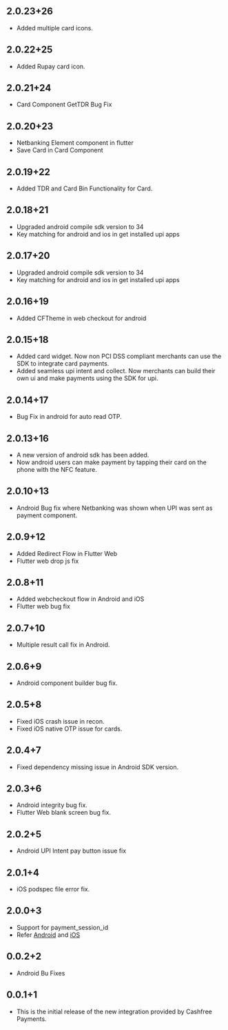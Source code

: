 ## 2.0.23+26

* Added multiple card icons.

## 2.0.22+25

* Added Rupay card icon.

## 2.0.21+24

* Card Component GetTDR Bug Fix

## 2.0.20+23

* Netbanking Element component in flutter
* Save Card in Card Component

## 2.0.19+22

* Added TDR and Card Bin Functionality for Card.

## 2.0.18+21

* Upgraded android compile sdk version to 34
* Key matching for android and ios in get installed upi apps

## 2.0.17+20

* Upgraded android compile sdk version to 34
* Key matching for android and ios in get installed upi apps

## 2.0.16+19

* Added CFTheme in web checkout for android

## 2.0.15+18

* Added card widget. Now non PCI DSS compliant merchants can use the SDK to integrate card payments.
* Added seamless upi intent and collect. Now merchants can build their own ui and make payments using the SDK for upi.

## 2.0.14+17

* Bug Fix in android for auto read OTP.

## 2.0.13+16

* A new version of android sdk has been added.
* Now android users can make payment by tapping their card on the phone with the NFC feature.

## 2.0.10+13

* Android Bug fix where Netbanking was shown when UPI was sent as payment component.

## 2.0.9+12

* Added Redirect Flow in Flutter Web
* Flutter web drop js fix

## 2.0.8+11

* Added webcheckout flow in Android and iOS
* Flutter web bug fix

## 2.0.7+10

* Multiple result call fix in Android.

## 2.0.6+9

* Android component builder bug fix.

## 2.0.5+8

* Fixed iOS crash issue in recon.
* Fixed iOS native OTP issue for cards.

## 2.0.4+7

* Fixed dependency missing issue in Android SDK version.

## 2.0.3+6

* Android integrity bug fix.
* Flutter Web blank screen bug fix.

## 2.0.2+5

* Android UPI Intent pay button issue fix

## 2.0.1+4

* iOS podspec file error fix.

## 2.0.0+3

* Support for payment_session_id
* Refer [Android](https://docs.cashfree.com/docs/android-changelog) and [iOS](https://docs.cashfree.com/docs/ios-changelog)

## 0.0.2+2

* Android Bu Fixes


## 0.0.1+1

* This is the initial release of the new integration provided by Cashfree Payments.
